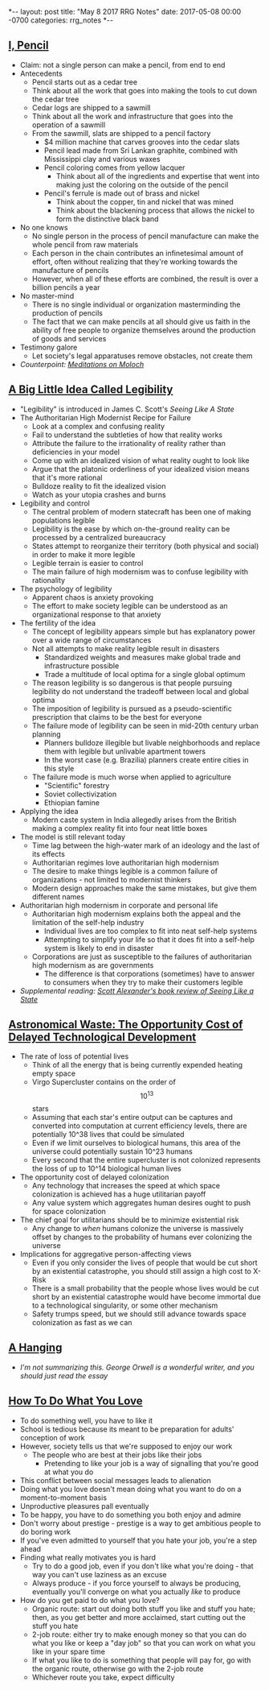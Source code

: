 *--
layout: post
title: "May 8 2017 RRG Notes"
date: 2017-05-08 00:00 -0700
categories: rrg_notes
*--

## [I, Pencil](http://www.econlib.org/library/Essays/rdPncl1.html)
* Claim: not a single person can make a pencil, from end to end
* Antecedents
	- Pencil starts out as a cedar tree
	- Think about all the work that goes into making the tools to cut down the cedar tree
	- Cedar logs are shipped to a sawmill
	- Think about all the work and infrastructure that goes into the operation of a sawmill
	- From the sawmill, slats are shipped to a pencil factory
		- $4 million machine that carves grooves into the cedar slats
		- Pencil lead made from Sri Lankan graphite, combined with Mississippi clay and various waxes
		- Pencil coloring comes from yellow lacquer
			- Think about all of the ingredients and expertise that went into making just the coloring on the outside of the pencil
		- Pencil's ferrule is made out of brass and nickel
			- Think about the copper, tin and nickel that was mined
			- Think about the blackening process that allows the nickel to form the distinctive black band
* No one knows
	- No single person in the process of pencil manufacture can make the whole pencil from raw materials
	- Each person in the chain contributes an infinetesimal amount of effort, often without realizing that they're working towards the manufacture of pencils
	- However, when all of these efforts are combined, the result is over a billion pencils a year
* No master-mind
	- There is no single individual or organization masterminding the production of pencils
	- The fact that we can make pencils at all should give us faith in the ability of free people to organize themselves around the production of goods and services
* Testimony galore
	- Let society's legal apparatuses remove obstacles, not create them
* _Counterpoint: [Meditations on Moloch](http://slatestarcodex.com/2014/07/30/meditations-on-moloch/)_

## [A Big Little Idea Called Legibility](https://www.ribbonfarm.com/2010/07/26/a-big-little-idea-called-legibility/)
* "Legibility" is introduced in James C. Scott's _Seeing Like A State_
* The Authoritarian High Modernist Recipe for Failure
	- Look at a complex and confusing reality
	- Fail to understand the subtleties of how that reality works
	- Attribute the failure to the irrationality of reality rather than deficiencies in your model
	- Come up with an idealized vision of what reality ought to look like
	- Argue that the platonic orderliness of your idealized vision means that it's more rational
	- Bulldoze reality to fit the idealized vision
	- Watch as your utopia crashes and burns
* Legibility and control
	- The central problem of modern statecraft has been one of making populations legible
	- Legibility is the ease by which on-the-ground reality can be processed by a centralized bureaucracy
	- States attempt to reorganize their territory (both physical and social) in order to make it more legible
	- Legible terrain is easier to control
	- The main failure of high modernism was to confuse legibility with rationality
* The psychology of legibility
	- Apparent chaos is anxiety provoking
	- The effort to make society legible can be understood as an organizational response to that anxiety
* The fertility of the idea
	- The concept of legibility appears simple but has explanatory power over a wide range of circumstances
	- Not all attempts to make reality legible result in disasters
		- Standardized weights and measures make global trade and infrastructure possible
		- Trade a multitude of local optima for a single global optimum
	- The reason legibility is so dangerous is that people pursuing legibility do not understand the tradeoff between local and global optima
	- The imposition of legibility is pursued as a pseudo-scientific prescription that claims to be the best for everyone
	- The failure mode of legibility can be seen in mid-20th century urban planning
		- Planners bulldoze illegible but livable neighborhoods and replace them with legible but unlivable apartment towers
		- In the worst case (e.g. Brazilia) planners create entire cities in this style
	- The failure mode is much worse when applied to agriculture
		- "Scientific" forestry
		- Soviet collectivization
		- Ethiopian famine
* Applying the idea
	- Modern caste system in India allegedly arises from the British making a complex reality fit into four neat little boxes
* The model is still relevant today
	- Time lag between the high-water mark of an ideology and the last of its effects
	- Authoritarian regimes love authoritarian high modernism
	- The desire to make things legible is a common failure of organizations - not limited to modernist thinkers
	- Modern design approaches make the same mistakes, but give them different names
* Authoritarian high modernism in corporate and personal life
	- Authoritarian high modernism explains both the appeal and the limitation of the self-help industry
		- Individual lives are too complex to fit into neat self-help systems
		- Attempting to simplify your life so that it does fit into a self-help system is likely to end in disaster
	- Corporations are just as susceptible to the failures of authoritarian high modernism as are governments
		- The difference is that corporations (sometimes) have to answer to consumers when they try to make their customers legible
* _Supplemental reading: [Scott Alexander's book review of Seeing Like a State](http://slatestarcodex.com/2017/03/16/book-review-seeing-like-a-state/)_

## [Astronomical Waste: The Opportunity Cost of Delayed Technological Development](http://www.nickbostrom.com/astronomical/waste.html)
* The rate of loss of potential lives
	- Think of all the energy that is being currently expended heating empty space
	- Virgo Supercluster contains on the order of $$10^13$$ stars
	- Assuming that each star's entire output can be captures and converted into computation at current efficiency levels, there are potentially 10^38 lives that could be simulated
	- Even if we limit ourselves to biological humans, this area of the universe could potentially sustain 10^23 humans
	- Every second that the entire supercluster is not colonized represents the loss of up to 10^14 biological human lives
* The opportunity cost of delayed colonization
	- Any technology that increases the speed at which space colonization is achieved has a huge utilitarian payoff
	- Any value system which aggregates human desires ought to push for space colonization
* The chief goal for utilitarians should be to minimize existential risk
	- Any change to _when_ humans colonize the universe is massively offset by changes to the probability of humans ever colonizing the universe
* Implications for aggregative person-affecting views
	- Even if you only consider the lives of people that would be cut short by an existential catastrophe, you should still assign a high cost to X-Risk
	- There is a small probability that the people whose lives would be cut short by an existential catastrophe would have become immortal due to a technological singularity, or some other mechanism
	- Safety trumps speed, but we should still advance towards space colonization as fast as we can

## [A Hanging](http://orwell.ru/library/articles/hanging/english/e_hanging)
* _I'm not summarizing this. George Orwell is a wonderful writer, and you should just read the essay_

## [How To Do What You Love](http://www.paulgraham.com/love.html)
* To do something well, you have to like it
* School is tedious because its meant to be preparation for adults' conception of work
* However, society tells us that we're supposed to enjoy our work
  * The people who are best at their jobs like their jobs
	- Pretending to like your job is a way of signalling that you're good at what you do
* This conflict between social messages leads to alienation
* Doing what you love doesn't mean doing what you want to do on a moment-to-moment basis
* Unproductive pleasures pall eventually
* To be happy, you have to do something you both enjoy and admire
* Don't worry about prestige - prestige is a way to get ambitious people to do boring work
* If you've even admitted to yourself that you hate your job, you're a step ahead
* Finding what really motivates you is hard
	- Try to do a good job, even if you don't like what you're doing - that way you can't use laziness as an excuse
	- Always produce - if you force yourself to always be producing, eventually you'll converge on what you actually _like_ to produce
* How do you get paid to do what you love?
	- Organic route: start out doing both stuff you like and stuff you hate; then, as you get better and more acclaimed, start cutting out the stuff you hate
	- 2-job route: either try to make enough money so that you can do what you like or keep a "day job" so that you can work on what you like in your spare time
	- If what you like to do is something that people will pay for, go with the organic route, otherwise go with the 2-job route
	- Whichever route you take, expect difficulty